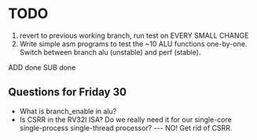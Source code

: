 # TODO

1. revert to previous working branch, run test on EVERY SMALL CHANGE
1. Write simple asm programs to test the ~10 ALU functions one-by-one. Switch between branch alu (unstable) and perf (stable).

ADD done
SUB done

## Questions for Friday 30

- What is branch_enable in alu?
- Is CSRR in the RV32I ISA? Do we really need it for our single-core single-process single-thread processor? --- NO! Get rid of CSRR.

